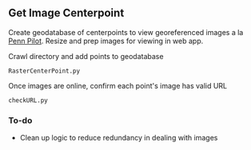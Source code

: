 ## Get Image Centerpoint
Create geodatabase of centerpoints to view georeferenced images a la [Penn Pilot](http://www.pennpilot.psu.edu/). Resize and prep images for viewing in web app. 

Crawl directory and add points to geodatabase
```
RasterCenterPoint.py
```

Once images are online, confirm each point's image has valid URL
```
checkURL.py
```



### To-do
- Clean up logic to reduce redundancy in dealing with images